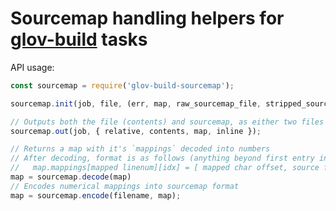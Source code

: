 Sourcemap handling helpers for [glov-build](https://github.com/Jimbly/glov-build) tasks
=============================

API usage:
```javascript
const sourcemap = require('glov-build-sourcemap');

sourcemap.init(job, file, (err, map, raw_sourcemap_file, stripped_source) => {});

// Outputs both the file (contents) and sourcemap, as either two files or inlined together
sourcemap.out(job, { relative, contents, map, inline });

// Returns a map with it's `mappings` decoded into numbers
// After decoding, format is as follows (anything beyond first entry in the array is optional)
//   map.mappings[mapped linenum][idx] = [ mapped char offset, source file index, source line, char start, name index]
map = sourcemap.decode(map)
// Encodes numerical mappings into sourcemap format
map = sourcemap.encode(filename, map);

```
